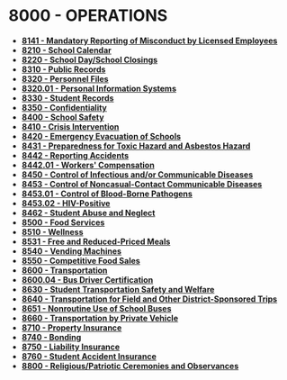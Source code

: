 8000 - OPERATIONS
=================

-   **[8141 - Mandatory Reporting of Misconduct by Licensed
    Employees](po8141.htm)**
-   **[8210 - School Calendar](po8210.htm)**
-   **[8220 - School Day/School Closings](po8220.htm)**
-   **[8310 - Public Records](po8310.htm)**
-   **[8320 - Personnel Files](po8320.htm)**
-   **[8320.01 - Personal Information Systems](po8320.01.htm)**
-   **[8330 - Student Records](po8330.htm)**
-   **[8350 - Confidentiality](po8350.htm)**
-   **[8400 - School Safety](po8400.htm)**
-   **[8410 - Crisis Intervention](po8410.htm)**
-   **[8420 - Emergency Evacuation of Schools](po8420.htm)**
-   **[8431 - Preparedness for Toxic Hazard and Asbestos
    Hazard](po8431.htm)**
-   **[8442 - Reporting Accidents](po8442.htm)**
-   **[8442.01 - Workers' Compensation](po8442.01.htm)**
-   **[8450 - Control of Infectious and/or Communicable
    Diseases](po8450.htm)**
-   **[8453 - Control of Noncasual-Contact Communicable
    Diseases](po8453.htm)**
-   **[8453.01 - Control of Blood-Borne Pathogens](po8453.01.htm)**
-   **[8453.02 - HIV-Positive](po8453.02.htm)**
-   **[8462 - Student Abuse and Neglect](po8462.htm)**
-   **[8500 - Food Services](po8500.htm)**
-   **[8510 - Wellness](po8510.htm)**
-   **[8531 - Free and Reduced-Priced Meals](po8531.htm)**
-   **[8540 - Vending Machines](po8540.htm)**
-   **[8550 - Competitive Food Sales](po8550.htm)**
-   **[8600 - Transportation](po8600.htm)**
-   **[8600.04 - Bus Driver Certification](po8600.04.htm)**
-   **[8630 - Student Transportation Safety and Welfare](po8630.htm)**
-   **[8640 - Transportation for Field and Other District-Sponsored
    Trips](po8640.htm)**
-   **[8651 - Nonroutine Use of School Buses](po8651.htm)**
-   **[8660 - Transportation by Private Vehicle](po8660.htm)**
-   **[8710 - Property Insurance](po8710.htm)**
-   **[8740 - Bonding](po8740.htm)**
-   **[8750 - Liability Insurance](po8750.htm)**
-   **[8760 - Student Accident Insurance](po8760.htm)**
-   **[8800 - Religious/Patriotic Ceremonies and
    Observances](po8800.htm)**

